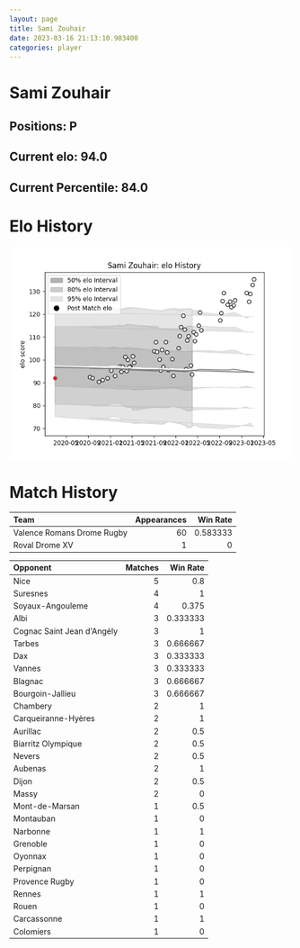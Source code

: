 ```yaml
---  
layout: page  
title: Sami Zouhair  
date: 2023-03-16 21:13:10.903400  
categories: player  
---
```

# Sami Zouhair

## Positions: P

## Current elo: 94.0

## Current Percentile: 84.0

# Elo History


![elo history](history_SamiZouhair.png)
# Match History


| Team                       |   Appearances |   Win Rate |
|:---------------------------|--------------:|-----------:|
| Valence Romans Drome Rugby |            60 |   0.583333 |
| Roval Drome XV             |             1 |   0        |

| Opponent                   |   Matches |   Win Rate |
|:---------------------------|----------:|-----------:|
| Nice                       |         5 |   0.8      |
| Suresnes                   |         4 |   1        |
| Soyaux-Angouleme           |         4 |   0.375    |
| Albi                       |         3 |   0.333333 |
| Cognac Saint Jean d'Angély |         3 |   1        |
| Tarbes                     |         3 |   0.666667 |
| Dax                        |         3 |   0.333333 |
| Vannes                     |         3 |   0.333333 |
| Blagnac                    |         3 |   0.666667 |
| Bourgoin-Jallieu           |         3 |   0.666667 |
| Chambery                   |         2 |   1        |
| Carqueiranne-Hyères        |         2 |   1        |
| Aurillac                   |         2 |   0.5      |
| Biarritz Olympique         |         2 |   0.5      |
| Nevers                     |         2 |   0.5      |
| Aubenas                    |         2 |   1        |
| Dijon                      |         2 |   0.5      |
| Massy                      |         2 |   0        |
| Mont-de-Marsan             |         1 |   0.5      |
| Montauban                  |         1 |   0        |
| Narbonne                   |         1 |   1        |
| Grenoble                   |         1 |   0        |
| Oyonnax                    |         1 |   0        |
| Perpignan                  |         1 |   0        |
| Provence Rugby             |         1 |   0        |
| Rennes                     |         1 |   1        |
| Rouen                      |         1 |   0        |
| Carcassonne                |         1 |   1        |
| Colomiers                  |         1 |   0        |